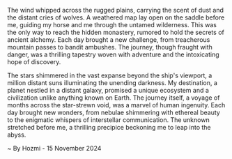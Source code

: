 
The wind whipped across the rugged plains, carrying the scent of dust and the distant cries of wolves. A weathered map lay open on the saddle before me, guiding my horse and me through the untamed wilderness. This was the only way to reach the hidden monastery, rumored to hold the secrets of ancient alchemy. Each day brought a new challenge, from treacherous mountain passes to bandit ambushes. The journey, though fraught with danger, was a thrilling tapestry woven with adventure and the intoxicating hope of discovery. 

The stars shimmered in the vast expanse beyond the ship's viewport, a million distant suns illuminating the unending darkness. My destination, a planet nestled in a distant galaxy, promised a unique ecosystem and a civilization unlike anything known on Earth. The journey itself, a voyage of months across the star-strewn void, was a marvel of human ingenuity. Each day brought new wonders, from nebulae shimmering with ethereal beauty to the enigmatic whispers of interstellar communication. The unknown stretched before me, a thrilling precipice beckoning me to leap into the abyss. 

~ By Hozmi - 15 November 2024
